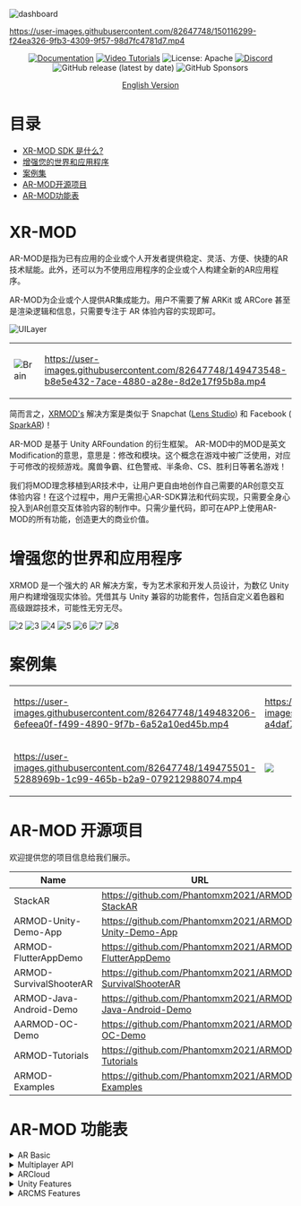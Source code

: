 ![dashboard](https://user-images.githubusercontent.com/82647748/203331407-22f4a796-e68f-4449-b258-74f876741ee4.png)

https://user-images.githubusercontent.com/82647748/150116299-f24ea326-9fb3-4309-9f57-98d7fc4781d7.mp4


<div align=center>
 
[![Documentation](https://img.shields.io/badge/docs-brightgreen.svg)](https://docs.phantomsxr.com/)
[![Video Tutorials](https://img.shields.io/badge/video_tutorial-brightgreen.svg)](https://www.youtube.com/channel/UCf98zocVgz1FGF6jgx4N-oA)
![License: Apache](https://img.shields.io/github/license/Phantomxm2021/ARMOD-Framework)
[![Discord](https://img.shields.io/discord/832555918591000576)](https://discord.gg/eWstRkfp)
![GitHub release (latest by date)](https://img.shields.io/github/v/release/Phantomxm2021/ARMOD-Framework)
![GitHub Sponsors](https://img.shields.io/github/sponsors/Phantomxm2021)

[English Version](README.md)

</div>

# 目录
- [XR-MOD SDK 是什么?](#xr-mod)
- [增强您的世界和应用程序](#增强您的世界和应用程序)
- [案例集](#案例集)
- [AR-MOD开源项目](#xr-mod-开源项目)
- [AR-MOD功能表](#xr-mod-功能表)






# XR-MOD

AR-MOD是指为已有应用的企业或个人开发者提供稳定、灵活、方便、快捷的AR技术赋能。此外，还可以为不使用应用程序的企业或个人构建全新的AR应用程序。

AR-MOD为企业或个人提供AR集成能力。用户不需要了解 ARKit 或 ARCore 甚至是渲染逻辑和信息，只需要专注于 AR 体验内容的实现即可。

![UILayer](https://user-images.githubusercontent.com/82647748/149527960-32a8ea51-1c10-4085-9d75-8a0f2ce254fd.png)


<table>

<td>

 ![Brain](https://user-images.githubusercontent.com/82647748/149647240-334f13d9-55f1-4f7a-9c16-e29d51994569.png)
</td>
 
 
<td>

https://user-images.githubusercontent.com/82647748/149473548-b8e5e432-7ace-4880-a28e-8d2e17f95b8a.mp4
</td>
 
</table>



简而言之，[XRMOD's](https://docs.phantomsxr.com/) 解决方案是类似于 Snapchat ([Lens Studio](https://lensstudio.snapchat.com/)) 和 Facebook ([ SparkAR](https://sparkar.facebook.com/ar-studio/))！  

AR-MOD 是基于 Unity ARFoundation 的衍生框架。 AR-MOD中的MOD是英文Modification的意思，意思是：修改和模块。这个概念在游戏中被广泛使用，对应于可修改的视频游戏。魔兽争霸、红色警戒、半条命、CS、胜利日等著名游戏！  

我们将MOD理念移植到AR技术中，让用户更自由地创作自己需要的AR创意交互体验内容！在这个过程中，用户无需担心AR-SDK算法和代码实现，只需要全身心投入到AR创意交互体验内容的制作中。只需少量代码，即可在APP上使用AR-MOD的所有功能，创造更大的商业价值。

# 增强您的世界和应用程序

XRMOD 是一个强大的 AR 解决方案，专为艺术家和开发人员设计，为数亿 Unity 用户构建增强现实体验。凭借其与 Unity 兼容的功能套件，包括自定义着色器和高级跟踪技术，可能性无穷无尽。

<!-- <details> -->

<!-- <summary> 查看更多关于 AR-MOD 平台解决方案的信息</summary> -->
 
![2](https://user-images.githubusercontent.com/82647748/149517986-082a9691-a0c8-4802-bc24-99c5c9d2253d.png)
![3](https://user-images.githubusercontent.com/82647748/149517994-a009e89c-683c-40d1-a641-46e63a1c9ba9.png)
![4](https://user-images.githubusercontent.com/82647748/149517999-a99e18c8-b314-4c7b-8ec0-f816f79a0a24.png)
![5](https://user-images.githubusercontent.com/82647748/149518001-d42bcd2a-6527-4a44-908a-db963acb50ca.png)
![6](https://user-images.githubusercontent.com/82647748/149518003-1ddc259e-6bdd-4676-a32b-fc6dff4f3d98.png)
![7](https://user-images.githubusercontent.com/82647748/149518004-dadc6e88-6df8-41e5-b476-f73f83d6f84d.png)
![8](https://user-images.githubusercontent.com/82647748/149518005-a9968a50-f91c-4058-a0de-c3cae36e8c11.png)

<!-- </details> -->

# 案例集 
<table width="100%">

 <tr>
  
  <td width="285px"> 

https://user-images.githubusercontent.com/82647748/149483206-6efeea0f-f499-4890-9f7b-6a52a10ed45b.mp4

  </td>   
  
  <td width="285px"> 

https://user-images.githubusercontent.com/82647748/149483972-a4daf76c-49f1-4c73-9a32-22d9ed9d6fb1.mp4

  </td> 
  <td width="285px"> 

https://user-images.githubusercontent.com/82647748/149483586-bb43daec-92ab-4b8b-898e-277ecce1cd09.mp4

  </td> 
 </tr>
 
 <tr>
 
  <td width="285px"> 
  
https://user-images.githubusercontent.com/82647748/149475501-5288969b-1c99-465b-b2a9-079212988074.mp4 
  
  </td> 

  <td width="285px"> 
  
   <img src="https://user-images.githubusercontent.com/82647748/149484981-e0853581-65f0-4dc0-aa66-47d06f49e93a.PNG">
  
  </td> 
  
   <td width="285px"> 
  
   <img src="https://user-images.githubusercontent.com/82647748/149486633-c354409a-85b5-4991-a5f1-73fdb55d0401.JPG">

  </td> 
  
 </tr>
 
</table>


# AR-MOD 开源项目

欢迎提供您的项目信息给我们展示。

| Name                    | URL                                                      |
|-------------------------|----------------------------------------------------------|
| StackAR                 | https://github.com/Phantomxm2021/ARMOD-StackAR           |
| ARMOD-Unity-Demo-App    | https://github.com/Phantomxm2021/ARMOD-Unity-Demo-App    |
| ARMOD-FlutterAppDemo    | https://github.com/Phantomxm2021/ARMOD-FlutterAppDemo    |
| ARMOD-SurvivalShooterAR | https://github.com/Phantomxm2021/ARMOD-SurvivalShooterAR |
| ARMOD-Java-Android-Demo | https://github.com/Phantomxm2021/ARMOD-Java-Android-Demo |
| AARMOD-OC-Demo          | https://github.com/Phantomxm2021/ARMOD-OC-Demo           |
| ARMOD-Tutorials         | https://github.com/Phantomxm2021/ARMOD-Tutorials         |
| ARMOD-Examples          | https://github.com/Phantomxm2021/ARMOD-Examples          |




# AR-MOD 功能表

<details>
 <summary>AR Basic</summary>

- 设备跟踪：跟踪设备在物理空间中的位置和方向。
- 平面检测：检测水平和垂直表面。
- 点云，也称为特征点。
- 锚点：设备跟踪的任意位置和方向。
- 光照估计：估计物理空间中的平均色温和亮度。
- 环境探测：一种生成立方体贴图以表示物理环境的特定区域的方法。
- 人脸跟踪：检测和跟踪人脸。
- 2D 图像跟踪：检测和跟踪 2D 图像。
- 人体分割：确定在相机图像中检测到的人体模板纹理和深度图。
- Raycast：查询物理环境中检测到的平面和特征点。
- 直通视频：将移动摄像头图像优化渲染到触摸屏上，作为 AR 内容的背景。
- 会话管理：启用或禁用 AR 功能时自动操作平台级配置。
- 遮挡：允许通过检测到的环境深度（环境遮挡）或检测到的人体深度（人体遮挡）来遮挡虚拟内容。
 
||ARCore|ARKit|Magic Leap|HoloLens|
|--- |--- |--- |--- |--- |
|Device tracking|✓|✓|✓|✓|
|Plane tracking|✓|✓|✓||
|Point clouds|✓|✓|||
|Anchors|✓|✓|✓|✓|
|Light estimation|✓|✓|||
|Environment probes|✓|✓|||
|Face tracking|✓|✓|||
|2D Image tracking|✓|✓|✓||
|3D Object tracking|||||
|Meshing|||||
|2D & 3D body tracking|||||
|Collaborative participants|||||
|Human segmentation||✓|||
|Raycast|✓|✓|✓||
|Pass-through video|✓|✓|||
|Session management|✓|✓|✓|✓|
|Occlusion|✓|✓|||

 
</details>


<details>
 <summary>Multiplayer API</summary>
Mirror 是 Unity 的高级网络库，针对易用性和成功概率进行了优化。
 
- 不断增长的脚本模板库，使学习和编码更容易。
- 通过属性进行远程过程调用和上下文控制。
- 十多个内置组件。
- 五种风格的兴趣管理，您可以制作自己的自定义版本。
- 支持带有物理隔离的附加场景（战斗实例、关卡等）
- 包括几个完整的例子。
- 每月不断改进和增强。
- 我们的 Discord 提供全职支持。
- 免费且不受 ccu 限制
</details>

<details>
    <summary> ARCloud </summary>

- 快速视觉定位，低系统开销
- 定位可以在设备上离线运行，也可以在云端在线运行
- iOS、Android 和兼容华为 AR 引擎的设备上的插件
- 适用于任何设备的 Immersal Cloud Service 的 REST API
- App Store 上提供了预构建的应用程序来映射真实世界的位置
- 它甚至可以绘制室内和室外大城市区域
- 非常小的地图文件格式，极度优化
- 带有共享选项的私人/公共地图
- 全球地图协调支持 WGS84 和 ECEF
- 使用 GPS 坐标标记和搜索地图
- 点云的纹理网格和可用的映射空间
- 支持同一空间内同时多张地图
- 易于使用的 Unity 示例，带有用于室内导航等的模板
- 详细的文档帮助开发人员入门
- 使用 3D 地图查看器开发门户
</details>

<details>
<summary>Unity Features</summary>

- Unity 编辑器支持
- 可编写脚本
- 可视化脚本
- 物理引擎
- 灯
- 光照贴图
- 通用渲染管线
- 定制材料
- 自定义着色器
- 用户界面
- 雪碧图集
- 联网
- 时间线
- 动画和动画师
- 自定义 onnx AI 模型
- iOS
- 安卓
- 全息透镜
- 魔法跳跃
- 本机功能
- 支持所有平台原生功能，但需要开发者自行开发适配

</details>

<details>
<summary>ARCMS Features</summary>

- AR体验管理
- ARShowcase管理
- 推荐 ARShowcase
- 多APP支持
- 标签管理
- 认证系统
- 每天/应用程序 10,000 个 http api 请求
- Restful API 支持
</details>

